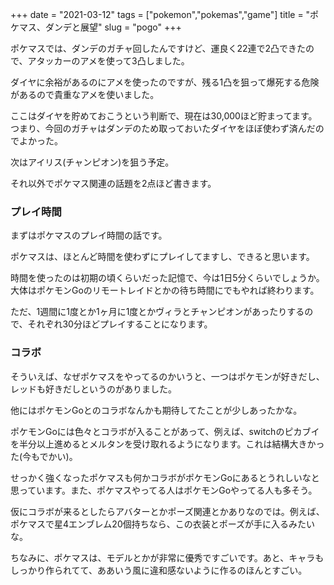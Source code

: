 +++
date = "2021-03-12"
tags = ["pokemon","pokemas","game"]
title = "ポケマス、ダンデと展望"
slug = "pogo"
+++

ポケマスでは、ダンデのガチャ回したんですけど、運良く22連で2凸できたので、アタッカーのアメを使って3凸しました。

ダイヤに余裕があるのにアメを使ったのですが、残る1凸を狙って爆死する危険があるので貴重なアメを使いました。

ここはダイヤを貯めておこうという判断で、現在は30,000ほど貯まってます。つまり、今回のガチャはダンデのため取っておいたダイヤをほぼ使わず済んだのでよかった。

次はアイリス(チャンピオン)を狙う予定。

それ以外でポケマス関連の話題を2点ほど書きます。

### プレイ時間

まずはポケマスのプレイ時間の話です。

ポケマスは、ほとんど時間を使わずにプレイしてますし、できると思います。

時間を使ったのは初期の頃くらいだった記憶で、今は1日5分くらいでしょうか。大体はポケモンGoのリモートレイドとかの待ち時間にでもやれば終わります。

ただ、1週間に1度とか1ヶ月に1度とかヴィラとチャンピオンがあったりするので、それぞれ30分ほどプレイすることになります。

### コラボ

そういえば、なぜポケマスをやってるのかいうと、一つはポケモンが好きだし、レッドも好きだしというのがありました。

他にはポケモンGoとのコラボなんかも期待してたことが少しあったかな。

ポケモンGoには色々とコラボが入ることがあって、例えば、switchのピカブイを半分以上進めるとメルタンを受け取れるようになります。これは結構大きかった(今もでかい)。

せっかく強くなったポケマスも何かコラボがポケモンGoにあるとうれしいなと思っています。また、ポケマスやってる人はポケモンGoやってる人も多そう。

仮にコラボが来るとしたらアバターとかポーズ関連とかありなのでは。例えば、ポケマスで星4エンブレム20個持ちなら、この衣装とポーズが手に入るみたいな。

ちなみに、ポケマスは、モデルとかが非常に優秀ですごいです。あと、キャラもしっかり作られてて、ああいう風に違和感ないように作るのほんとすごい。

